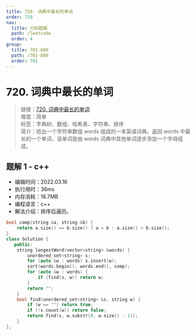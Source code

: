 ```yaml
---
title: 720. 词典中最长的单词
order: 720
nav:
  title: 力扣题解
  path: /leetcode
  order: 4
group:
  title: 701-800
  path: /701-800
  order: 701
---
```


# 720. 词典中最长的单词
    
> 链接：[720. 词典中最长的单词](https://leetcode-cn.com/problems/longest-word-in-dictionary/)  
> 难度：简单  
> 标签：字典树、数组、哈希表、字符串、排序  
> 简介：给出一个字符串数组 words 组成的一本英语词典。返回 words 中最长的一个单词，该单词是由 words 词典中其他单词逐步添加一个字母组成。
      
## 题解 1 - c++
- 编辑时间：2022.03.16
- 执行用时：36ms
- 内存消耗：16.7MB
- 编程语言：c++
- 解法介绍：排序后遍历。
```c++
bool comp(string &a, string &b) {
    return a.size() == b.size() ? a < b : a.size() > b.size();
}
class Solution {
   public:
    string longestWord(vector<string> &words) {
        unordered_set<string> s;
        for (auto &w : words) s.insert(w);
        sort(words.begin(), words.end(), comp);
        for (auto &w : words) {
            if (find(s, w)) return w;
        }
        return "";
    }
    bool find(unordered_set<string> &s, string w) {
        if (w == "") return true;
        if (!s.count(w)) return false;
        return find(s, w.substr(0, w.size() - 1));
    }
};
```

      